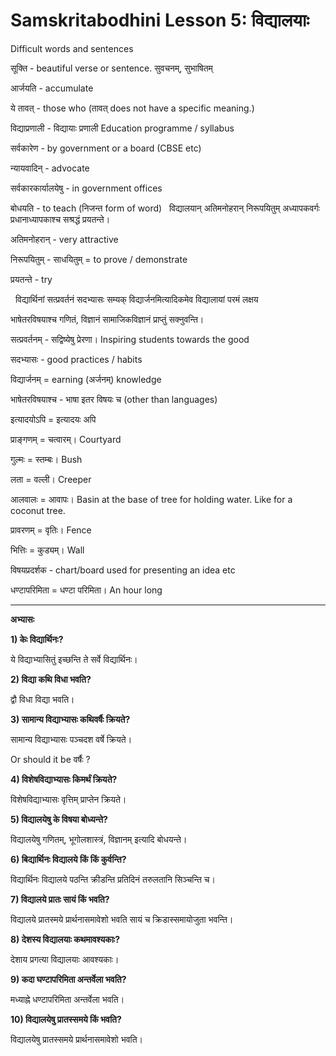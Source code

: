 # Samskritabodhini Lesson 5: विद्यालयाः

Difficult words and sentences

सूक्ति - beautiful verse or sentence. सुवचनम्, सुभाषितम्

आर्जयति - accumulate

ये तावत् - those who (तावत् does not have a specific meaning.)

विद्याप्रणाली - विद्यायाः प्रणाली Education programme / syllabus

सर्वकारेण - by government or a board (CBSE etc)

न्यायवादिन् - advocate

सर्वकारकार्यालयेषु - in government offices

बोधयति - to teach (निजन्त form of word)
 
विद्यालयान् अतिमनोहरान् निरूपयितुम् अध्यापकवर्गः प्रधानाध्यापकाश्च सश्रद्धं प्रयतन्ते।

अतिमनोहरान् - very attractive

निरूपयितुम् - साधयितुम् = to prove / demonstrate

प्रयतन्ते -  try

 
विद्यार्थिनां सत्प्रवर्तनं सदभ्यासः सम्यक् विद्यार्जनमित्यादिकमेव विद्यालायां परमं लक्षय

भाषेतरविषयाश्च गणितं, विज्ञानं सामाजिकविज्ञानं प्राप्तुं सक्नुवन्ति।


सत्प्रवर्तनम् - सद्विष्येषु प्रेरणा। Inspiring students towards the good

सदभ्यासः - good practices / habits

विद्यार्जनम् = earning (अर्जनम्) knowledge 

भाषेतरविषयाश्च - भाषा इतर विषयः च (other than languages)

इत्यादयोऽपि = इत्यादयः अपि

प्राङ्गणम् = चत्वारम्। Courtyard

गुल्मः = स्तम्बः। Bush

लता = वल्ली। Creeper

आलवालः = आवापः। Basin at the base of tree for holding water. Like for a coconut tree.

प्रावरणम् = वृतिः। Fence

भित्तिः = कुड्यम्। Wall

विषयप्रदर्शक - chart/board used for presenting an idea etc

धण्टापरिमिता = धण्टा परिमिता। An hour long

---

**अभ्यासः**

**1) केः विद्यार्थिनः?**

ये विद्याभ्यासितुं इच्छन्ति ते सर्वे विद्यार्थिनः।

**2) विद्या कथि विधा भवति?**

द्वौ विधा विद्या भवति।

**3) सामान्य विद्याभ्यासः कथिवर्षैः क्रियते?**

सामान्य विद्याभ्यासः पञ्चदश वर्षे क्रियते।

Or should it be वर्षैः ?

**4) विशेषविद्याभ्यासः किमर्थं क्रियते?**

विशेषविद्याभ्यासः वृत्तिम् प्राप्तेन क्रियते। 

**5) विद्यालयेषु के विषया बोध्यन्ते?**

विद्यालयेषु गणितम्, भूगोलशास्त्रं, विज्ञानम् इत्यादि बोधयन्ते।

**6) बिद्यार्थिनः विद्यालये किं किं कुर्वन्ति?**

विद्यार्थिनः विद्यालये पठन्ति क्रीडन्ति प्रतिदिनं तरुलतानि सिञ्चन्ति च।

**7) विद्यालये प्रातः सायं किं भवति?**

विद्यालये प्रातस्मये प्रार्थनासमावेशो भवति सायं च क्रिडास्समायोजुता भवन्ति।


**8) देशस्य विद्यालयाः कथमावश्यकाः?**

देशाय प्रगत्या विद्यालयाः आवश्यकाः। 

**9) कदा घण्टापरिमिता अन्तर्वेला भवति?**

मध्याह्ने धण्टापरिमिता अन्तर्वेला भवति।

**10) विद्यालयेषु प्रातस्समये किं भवति?**

विद्यालयेषु प्रातस्समये प्रार्थनासमावेशो भवति।